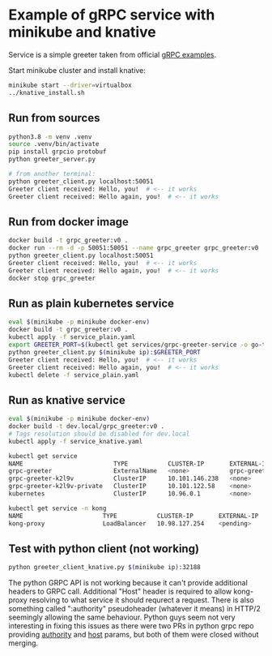 # Example of gRPC service with minikube and knative

Service is a simple greeter taken from official [gRPC examples](https://github.com/grpc/grpc/tree/master/examples/python/helloworld).

Start minikube cluster and install knative:

```bash
minikube start --driver=virtualbox
../knative_install.sh
```

## Run from sources

```bash
python3.8 -m venv .venv
source .venv/bin/activate
pip install grpcio protobuf
python greeter_server.py

# from another terminal:
python greeter_client.py localhost:50051
Greeter client received: Hello, you!  # <-- it works
Greeter client received: Hello again, you!  # <-- it works
```

## Run from docker image

```bash
docker build -t grpc_greeter:v0 .
docker run --rm -d -p 50051:50051 --name grpc_greeter grpc_greeter:v0
python greeter_client.py localhost:50051
Greeter client received: Hello, you!  # <-- it works
Greeter client received: Hello again, you!  # <-- it works
docker stop grpc_greeter
```

## Run as plain kubernetes service

```bash
eval $(minikube -p minikube docker-env)
docker build -t grpc_greeter:v0 .
kubectl apply -f service_plain.yaml
export GREETER_PORT=$(kubectl get services/grpc-greeter-service -o go-template='{{(index .spec.ports 0).nodePort}}')
python greeter_client.py $(minikube ip):$GREETER_PORT
Greeter client received: Hello, you!  # <-- it works
Greeter client received: Hello again, you!  # <-- it works
kubectl delete -f service_plain.yaml
```

## Run as knative service

```bash
eval $(minikube -p minikube docker-env)
docker build -t dev.local/grpc_greeter:v0 .
# Tags resolution should be disabled for dev.local
kubectl apply -f service_knative.yaml

kubectl get service
NAME                         TYPE           CLUSTER-IP       EXTERNAL-IP                        PORT(S)                             AGE
grpc-greeter                 ExternalName   <none>           grpc-greeter.default.example.com   <none>                              117s
grpc-greeter-k2l9v           ClusterIP      10.101.146.238   <none>                             80/TCP                              118s
grpc-greeter-k2l9v-private   ClusterIP      10.101.122.58    <none>                             80/TCP,9090/TCP,9091/TCP,8022/TCP   118s
kubernetes                   ClusterIP      10.96.0.1        <none>                             443/TCP                             4d1h

kubectl get service -n kong
NAME                      TYPE           CLUSTER-IP       EXTERNAL-IP   PORT(S)                      AGE
kong-proxy                LoadBalancer   10.98.127.254    <pending>     80:32188/TCP,443:32637/TCP   4d1h
```

## Test with python client (not working)

```bash
python greeter_client_knative.py $(minikube ip):32188
```

The python GRPC API is not working because it can't provide additional headers to GRPC call. Additional "Host" header is required to allow kong-proxy resolving to what service it should requrect a request. There is also something called ":authority" pseudoheader (whatever it means) in HTTP/2 seemingly allowing the same behaviour. Python guys seem not very interesting in fixing this issues as there were two PRs in python grpc repo providing [authority](https://github.com/grpc/grpc/pull/14077) and [host](https://github.com/grpc/grpc/pull/14361) params, but both of them were closed without merging.
